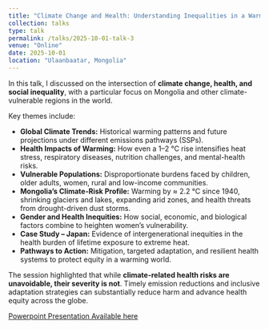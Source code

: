 ```yaml
---
title: "Climate Change and Health: Understanding Inequalities in a Warming World"
collection: talks
type: talk
permalink: /talks/2025-10-01-talk-3
venue: "Online"
date: 2025-10-01
location: "Ulaanbaatar, Mongolia"
---
```


In this talk, I discussed on the intersection of **climate change, health, and social inequality**, with a particular focus on Mongolia and other climate-vulnerable regions in the world. 

Key themes include:
- **Global Climate Trends:** Historical warming patterns and future projections under different emissions pathways (SSPs).  
- **Health Impacts of Warming:** How even a 1–2 °C rise intensifies heat stress, respiratory diseases, nutrition challenges, and mental-health risks.  
- **Vulnerable Populations:** Disproportionate burdens faced by children, older adults, women, rural and low-income communities.  
- **Mongolia’s Climate-Risk Profile:** Warming by ≈ 2.2 °C since 1940, shrinking glaciers and lakes, expanding arid zones, and health threats from drought-driven dust storms.  
- **Gender and Health Inequities:** How social, economic, and biological factors combine to heighten women’s vulnerability.  
- **Case Study – Japan:** Evidence of intergenerational inequities in the health burden of lifetime exposure to extreme heat.  
- **Pathways to Action:** Mitigation, targeted adaptation, and resilient health systems to protect equity in a warming world.

The session highlighted that while **climate-related health risks are unavoidable, their severity is not**. Timely emission reductions and inclusive adaptation strategies can substantially reduce harm and advance health equity across the globe.

[Powerpoint Presentation Available here](https://www.slideshare.net/slideshow/climate-change-and-health-understanding-inequalities-in-a-warming-world_02-pptx/283800771)